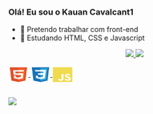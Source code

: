 ### Olá! Eu sou o Kauan Cavalcant1

- 🔭 Pretendo trabalhar com front-end
- 🌱 Estudando HTML, CSS e Javascript

<div align="center">
  <a href="https://github.com/Kauancavalcant1">
  <img height="180em" src="https://github-readme-stats.vercel.app/api?username=Kauancavalcant1&show_icons=true&theme=dark&include_all_commits=true&count_private=true"/>
  <img height="180em" src="https://github-readme-stats.vercel.app/api/top-langs/?username=Kauancavalcant1&layout=compact&langs_count=7&theme=dark"/>
</div>

<div style="display: inline_block"><br>
 <img align="center" alt="Rafa-HTML" height="30" width="40" src="https://raw.githubusercontent.com/devicons/devicon/master/icons/html5/html5-original.svg">
<img align="center" alt="Rafa-CSS" height="30" width="40" src="https://raw.githubusercontent.com/devicons/devicon/master/icons/css3/css3-original.svg">
  <img align="center" alt="Rafa-Js" height="30" width="40" src="https://raw.githubusercontent.com/devicons/devicon/master/icons/javascript/javascript-plain.svg">  
</div>

##

<div> 
<a href="https://www.linkedin.com/in/kauan-albuquerque-277586254/" target="_blank"><img src="https://img.shields.io/badge/-LinkedIn-%230077B5?style=for-the-badge&logo=linkedin&logoColor=white" target="_blank"></a> 
</div>  
